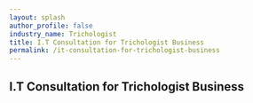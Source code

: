 ```yaml
---
layout: splash 
author_profile: false 
industry_name: Trichologist
title: I.T Consultation for Trichologist Business
permalink: /it-consultation-for-trichologist-business
---
```


## I.T Consultation for Trichologist Business